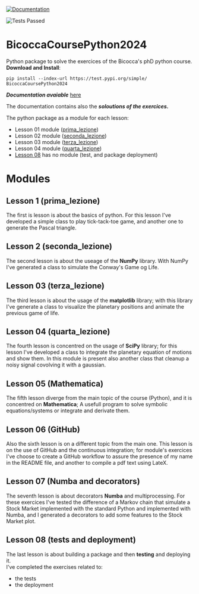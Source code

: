 [![Documentation](https://img.shields.io/badge/docs-published-brightgreen?label=Documentation)](https://fturini98.github.io/scientificcomputing_bicocca_2024)

![Tests Passed](https://img.shields.io/github/actions/workflow/status/fturini98/scientificcomputing_bicocca_2024/Lezione8_tests.yml?label=Tests%20Passed)


# BicoccaCoursePython2024
Python package to solve the exercices of the Bicocca's phD python course.
**Download and Install**:
```
pip install --index-url https://test.pypi.org/simple/ BicoccaCoursePython2024
```

***Documentation avaiable*** [here](https://fturini98.github.io/scientificcomputing_bicocca_2024
)

The documentation contains also the ***soloutions of the exercices.***

The python package as a module for each lesson:
- Lesson 01 module ([prima_lezione](#prima_lezione))
- Lesson 02 module ([seconda_lezione](#seconda_lezione))
- Lesson 03 module ([terza_lezione](#terza_lezione))
- Lesson 04 module ([quarta_lezione](#quarta_lezione))
- [Lesson 08](#lesson-08) has no module (test, and package deployment)

# Modules
## Lesson 1 (prima_lezione)

The first is lesson is about the basics of python. For this lesson I've
developed a simple class to play tick-tack-toe game, and another 
one to generate the Pascal triangle.

## Lesson 2 (seconda_lezione)

The second lesson is about the useage of the **NumPy** library.
With NumPy I've generated a class to simulate the Conway's Game og Life.

## Lesson 03 (terza_lezione)

The third lesson is about the usage of the **matplotlib** library; with this library
I've generate a class to visualize the planetary positions and animate the previous game of life.

## Lesson 04 (quarta_lezione)

The fourth lesson is concentred on the usage of **SciPy** library; for this lesson I've developed a 
class to integrate the planetary equation of motions and show them. In this module is present
also another class that cleanup a noisy signal covolving it with a gaussian.

## Lesson 05 (Mathematica)

The fifth lesson diverge from the main topic of the course (Python), and it is concentred on **Mathematica**; A usefull program to solve symbolic equations/systems or integrate and derivate them.

## Lesson 06 (GitHub)

Also the sixth lesson is on a different topic from the main one. This lesson is on the use of GitHub and the continuous integration; for module's exercices I've choose to create a GitHub workflow to assure the presence of my name in the README file, and another to compile a pdf text using LateX.

## Lesson 07 (Numba and decorators)

The seventh lesson is about decorators **Numba** and multiprocessing. For these exercices I've tested the difference of a Markov chain that simulate a Stock Market implemented with the standard Python and implemented with Numba, and I generated a decorators to add some features to the Stock Market plot.

## Lesson 08 (tests and deployment)

The last lesson is about building a package and then **testing** and deploying it.  
I've completed the exercises related to:  
- the tests
- the deployment 

